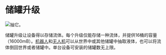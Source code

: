 # 储罐升级

![抽它。](oredict:oc:tankUpgrade)

储罐升级让设备得以存储流体。每个升级仅能存储一种流体，并提供16桶的容量（16000mB）。[机器人](../block/robot.md)和[无人机](drone.md)可以从世界中或其他储罐中抽取液体，也可以将流体倒回世界或者储罐中。单台设备可安装的储罐数无上限。
